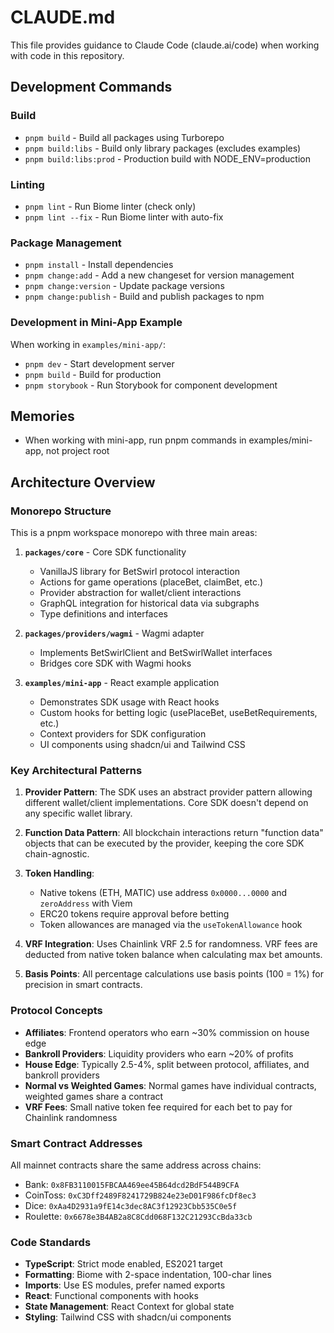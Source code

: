 # CLAUDE.md

This file provides guidance to Claude Code (claude.ai/code) when working with code in this repository.

## Development Commands

### Build
- `pnpm build` - Build all packages using Turborepo
- `pnpm build:libs` - Build only library packages (excludes examples)
- `pnpm build:libs:prod` - Production build with NODE_ENV=production

### Linting
- `pnpm lint` - Run Biome linter (check only)
- `pnpm lint --fix` - Run Biome linter with auto-fix

### Package Management
- `pnpm install` - Install dependencies
- `pnpm change:add` - Add a new changeset for version management
- `pnpm change:version` - Update package versions
- `pnpm change:publish` - Build and publish packages to npm

### Development in Mini-App Example
When working in `examples/mini-app/`:
- `pnpm dev` - Start development server
- `pnpm build` - Build for production
- `pnpm storybook` - Run Storybook for component development

## Memories
- When working with mini-app, run pnpm commands in examples/mini-app, not project root

## Architecture Overview

### Monorepo Structure
This is a pnpm workspace monorepo with three main areas:

1. **`packages/core`** - Core SDK functionality
   - VanillaJS library for BetSwirl protocol interaction
   - Actions for game operations (placeBet, claimBet, etc.)
   - Provider abstraction for wallet/client interactions
   - GraphQL integration for historical data via subgraphs
   - Type definitions and interfaces

2. **`packages/providers/wagmi`** - Wagmi adapter
   - Implements BetSwirlClient and BetSwirlWallet interfaces
   - Bridges core SDK with Wagmi hooks

3. **`examples/mini-app`** - React example application
   - Demonstrates SDK usage with React hooks
   - Custom hooks for betting logic (usePlaceBet, useBetRequirements, etc.)
   - Context providers for SDK configuration
   - UI components using shadcn/ui and Tailwind CSS

### Key Architectural Patterns

1. **Provider Pattern**: The SDK uses an abstract provider pattern allowing different wallet/client implementations. Core SDK doesn't depend on any specific wallet library.

2. **Function Data Pattern**: All blockchain interactions return "function data" objects that can be executed by the provider, keeping the core SDK chain-agnostic.

3. **Token Handling**: 
   - Native tokens (ETH, MATIC) use address `0x0000...0000` and `zeroAddress` with Viem
   - ERC20 tokens require approval before betting
   - Token allowances are managed via the `useTokenAllowance` hook

4. **VRF Integration**: Uses Chainlink VRF 2.5 for randomness. VRF fees are deducted from native token balance when calculating max bet amounts.

5. **Basis Points**: All percentage calculations use basis points (100 = 1%) for precision in smart contracts.

### Protocol Concepts

- **Affiliates**: Frontend operators who earn ~30% commission on house edge
- **Bankroll Providers**: Liquidity providers who earn ~20% of profits
- **House Edge**: Typically 2.5-4%, split between protocol, affiliates, and bankroll providers
- **Normal vs Weighted Games**: Normal games have individual contracts, weighted games share a contract
- **VRF Fees**: Small native token fee required for each bet to pay for Chainlink randomness

### Smart Contract Addresses
All mainnet contracts share the same address across chains:
- Bank: `0x8FB3110015FBCAA469ee45B64dcd2BdF544B9CFA`
- CoinToss: `0xC3Dff2489F8241729B824e23eD01F986fcDf8ec3`
- Dice: `0xAa4D2931a9fE14c3dec8AC3f12923Cbb535C0e5f`
- Roulette: `0x6678e3B4AB2a8C8Cdd068F132C21293CcBda33cb`

### Code Standards

- **TypeScript**: Strict mode enabled, ES2021 target
- **Formatting**: Biome with 2-space indentation, 100-char lines
- **Imports**: Use ES modules, prefer named exports
- **React**: Functional components with hooks
- **State Management**: React Context for global state
- **Styling**: Tailwind CSS with shadcn/ui components